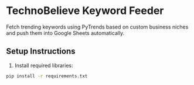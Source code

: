 # TechnoBelieve Keyword Feeder

Fetch trending keywords using PyTrends based on custom business niches and push them into Google Sheets automatically.

## Setup Instructions

1. Install required libraries:
```bash
pip install -r requirements.txt
